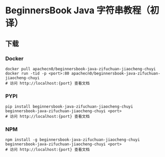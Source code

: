 # BeginnersBook Java 字符串教程（初译）

## 下载

### Docker

```
docker pull apachecn0/beginnersbook-java-zifuchuan-jiaocheng-chuyi
docker run -tid -p <port>:80 apachecn0/beginnersbook-java-zifuchuan-jiaocheng-chuyi
# 访问 http://localhost:{port} 查看文档
```

### PYPI

```
pip install beginnersbook-java-zifuchuan-jiaocheng-chuyi
beginnersbook-java-zifuchuan-jiaocheng-chuyi <port>
# 访问 http://localhost:{port} 查看文档
```

### NPM

```
npm install -g beginnersbook-java-zifuchuan-jiaocheng-chuyi
beginnersbook-java-zifuchuan-jiaocheng-chuyi <port>
# 访问 http://localhost:{port} 查看文档
```